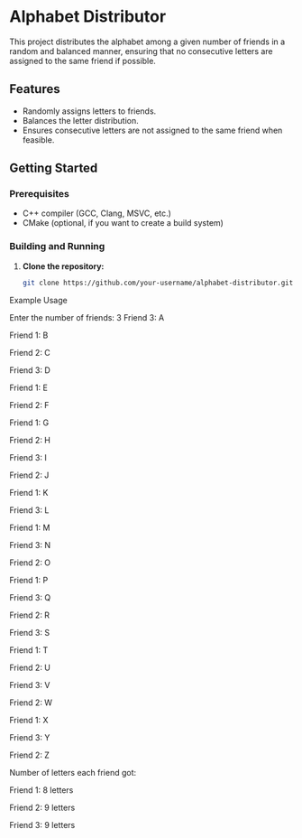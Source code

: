 # Alphabet Distributor

This project distributes the alphabet among a given number of friends in a random and balanced manner, ensuring that no consecutive letters are assigned to the same friend if possible.

## Features
- Randomly assigns letters to friends.
- Balances the letter distribution.
- Ensures consecutive letters are not assigned to the same friend when feasible.

## Getting Started

### Prerequisites
- C++ compiler (GCC, Clang, MSVC, etc.)
- CMake (optional, if you want to create a build system)

### Building and Running

1. **Clone the repository:**
   ```sh
   git clone https://github.com/your-username/alphabet-distributor.git
Example Usage

Enter the number of friends: 3
Friend 3: A 

Friend 1: B

Friend 2: C

Friend 3: D

Friend 1: E

Friend 2: F

Friend 1: G

Friend 2: H

Friend 3: I

Friend 2: J

Friend 1: K

Friend 3: L

Friend 1: M

Friend 3: N

Friend 2: O

Friend 1: P

Friend 3: Q

Friend 2: R

Friend 3: S

Friend 1: T

Friend 2: U

Friend 3: V

Friend 2: W

Friend 1: X

Friend 3: Y

Friend 2: Z


Number of letters each friend got:

Friend 1: 8 letters

Friend 2: 9 letters

Friend 3: 9 letters

